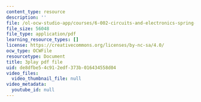 ```yaml
---
content_type: resource
description: ''
file: /ol-ocw-studio-app/courses/6-002-circuits-and-electronics-spring-2007/de8dfbe54c912edf373b016434558d04_COdQmA9g9S8.pdf
file_size: 56048
file_type: application/pdf
learning_resource_types: []
license: https://creativecommons.org/licenses/by-nc-sa/4.0/
ocw_type: OCWFile
resourcetype: Document
title: 3play pdf file
uid: de8dfbe5-4c91-2edf-373b-016434558d04
video_files:
  video_thumbnail_file: null
video_metadata:
  youtube_id: null
---
```

